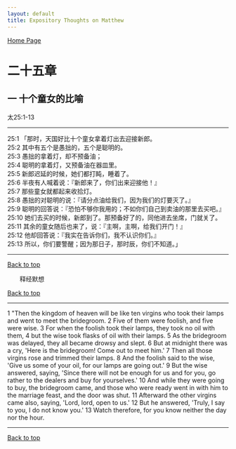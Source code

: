 ```yaml
---
layout: default
title: Expository Thoughts on Matthew
---
```

[ Home Page ]({{site.baseurl}}/index) <br>

<a name="0"></a>
# 二十五章 

## 一 十个童女的比喻

太25:1-13

***

25:1 「那时，天国好比十个童女拿着灯出去迎接新郎。<br>
25:2 其中有五个是愚拙的，五个是聪明的。<br>
25:3 愚拙的拿着灯，却不预备油；<br>
25:4 聪明的拿着灯，又预备油在器皿里。<br>
25:5 新郎迟延的时候，她们都打盹，睡着了。<br>
25:6 半夜有人喊着说：『新郎来了，你们出来迎接他！』<br>
25:7 那些童女就都起来收拾灯。<br>
25:8 愚拙的对聪明的说：『请分点油给我们，因为我们的灯要灭了。』<br>
25:9 聪明的回答说：『恐怕不够你我用的；不如你们自己到卖油的那里去买吧。』<br>
25:10 她们去买的时候，新郎到了。那预备好了的，同他进去坐席，门就关了。<br>
25:11 其余的童女随后也来了，说：『主啊，主啊，给我们开门！』<br>
25:12 他却回答说：『我实在告诉你们，我不认识你们。』<br>
25:13 所以，你们要警醒；因为那日子，那时辰，你们不知道。」<br>

***

[Back to top](#0)

&emsp;&emsp;释经默想

[Back to top](#0)

***

1 "Then the kingdom of heaven will be like ten virgins who took their lamps and went to meet the bridegroom. 2 Five of them were foolish, and five were wise. 3 For when the foolish took their lamps, they took no oil with them, 4 but the wise took flasks of oil with their lamps. 5 As the bridegroom was delayed, they all became drowsy and slept. 6 But at midnight there was a cry, 'Here is the bridegroom! Come out to meet him.' 7 Then all those virgins rose and trimmed their lamps. 8 And the foolish said to the wise, 'Give us some of your oil, for our lamps are going out.' 9 But the wise answered, saying, 'Since there will not be enough for us and for you, go rather to the dealers and buy for yourselves.' 10 And while they were going to buy, the bridegroom came, and those who were ready went in with him to the marriage feast, and the door was shut. 11 Afterward the other virgins came also, saying, 'Lord, lord, open to us.' 12 But he answered, 'Truly, I say to you, I do not know you.' 13 Watch therefore, for you know neither the day nor the hour.

***

[Back to top](#0)
